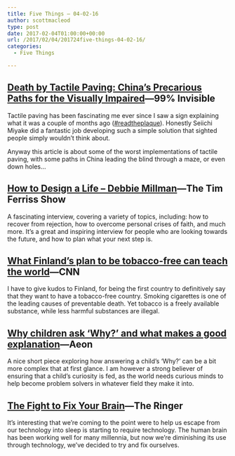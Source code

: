 ```yaml
---
title: Five Things – 04-02-16
author: scottmacleod
type: post
date: 2017-02-04T01:00:00+00:00
url: /2017/02/04/201724five-things-04-02-16/
categories:
  - Five Things

---
```

## [Death by Tactile Paving: China’s Precarious Paths for the Visually Impaired][1]—99% Invisible

Tactile paving has been fascinating me ever since I saw a sign explaining what it was a couple of months ago ([#readtheplaque][2]). Honestly Seiichi Miyake did a fantastic job developing such a simple solution that sighted people simply wouldn’t think about.

Anyway this article is about some of the worst implementations of tactile paving, with some paths in China leading the blind through a maze, or even down holes…

## [How to Design a Life – Debbie Millman][3]—The Tim Ferriss Show

A fascinating interview, covering a variety of topics, including: how to recover from rejection, how to overcome personal crises of faith, and much more. It’s a great and inspiring interview for people who are looking towards the future, and how to plan what your next step is.

## [What Finland&#8217;s plan to be tobacco-free can teach the world][4]—CNN

I have to give kudos to Finland, for being the first country to definitively say that they want to have a tobacco-free country. Smoking cigarettes is one of the leading causes of preventable death. Yet tobacco is a freely available substance, while less harmful substances are illegal.

## [Why children ask ‘Why?’ and what makes a good explanation][5]—Aeon

A nice short piece exploring how answering a child’s ‘Why?’ can be a bit more complex that at first glance. I am however a strong believer of ensuring that a child’s curiosity is fed, as the world needs curious minds to help become problem solvers in whatever field they make it into.

## [The Fight to Fix Your Brain][6]—The Ringer

It’s interesting that we’re coming to the point were to help us escape from our technology into sleep is starting to require technology. The human brain has been working well for many millennia, but now we’re diminishing its use through technology, we’ve decided to try and fix ourselves.

 [1]: http://99percentinvisible.org/article/death-tactile-paving-chinas-precarious-paths-visually-impaired/
 [2]: https://twitter.com/search?q=%23readtheplaque
 [3]: http://tim.blog/2017/01/12/how-to-design-a-life-debbie-millman/
 [4]: http://edition.cnn.com/2017/01/26/health/finland-tobacco-free-plan/index.html
 [5]: https://aeon.co/ideas/why-children-ask-why-and-what-makes-a-good-explanation
 [6]: https://theringer.com/the-fight-to-fix-your-brain-749df51dc7e6#.8hmorkhgg